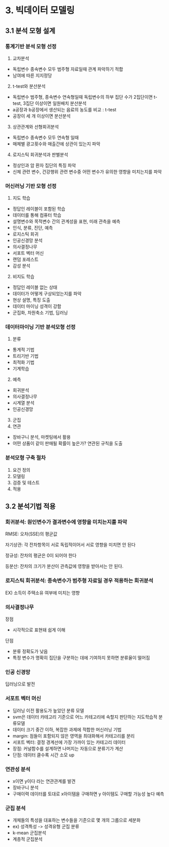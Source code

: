 # 3. 빅데이터 모델링
## 3.1 분석 모형 설계
### 통계기반 분석 모형 선정
1. 교차분석
- 독립변수 종속변수 모두 범주형 자료일때 관계 파악하기 적합
- 남여에 따른 지지정당
2. t-test와 분산분석
- 독립변수 범주형, 종속변수 연속형일때 독립변수의 하부 집단 수가 2집단이면 t-test, 3집단 이상이면 일원배치 분산분석
- a공장과 b공장에서 생산되는 음료의 농도를 비교 : t-test
- 공장이 세 개 이상이면 분산분석
3. 상관관계와 선형회귀분석
- 독립변수 종속변수 모두 연속형 일때
- 매체별 광고횟수와 매출간에 상관이 있는지 파악 
4. 로지스틱 회귀분석과 판별분석
- 정상인과 암 환자 집단의 특징 파악
- 신체 관련 변수, 건강행위 관련 변수중 어떤 변수가 유의한 영향을 미치는지를 파악

### 머신러닝 기반 모형 선정
1. 지도 학습
- 정답인 레이블이 포함된 학습
- 데이터를 통해 컴퓨터 학습
- 설명변수와 목적변수 간의 관계성을 표현, 미래 관측을 예측
- 인식, 분류, 진단, 예측
- 로지스틱 회귀
- 인공신경망 분석
- 의사결정나무
- 서포트 벡터 머신
- 랜덤 포레스트
- 감성 분석
2. 비지도 학습
- 정답인 레이블 없는 상태
- 데이터가 어떻게 구상되었는지를 파악
- 현상 설명, 특징 도출
- 데이터 마이닝 성격이 강함
- 군집화, 차원축소 기법, 딥러닝

### 데이터마이닝 기반 분석모형 선정
1. 분류
  - 통계적 기법
- 트리기반 기법
- 최적화 기법
- 기계학습
2. 예측
- 회귀분석
- 의사결정나무
- 시계열 분석
- 인공신경망
3. 군집
4. 연관
- 장바구니 분석, 마켓팅에서 활용
- 어떤 상품이 같이 판매될 확률이 높은가? 연관된 규칙을 도출

### 분석모형 구축 절차
1. 요건 정의
2. 모델링
3. 검증 및 테스트
4. 적용

## 3.2 분석기법 적용
### 회귀분석: 원인변수가 결과변수에 영향을 미치는지를 파악
RMSE: 오차(SSE)의 평균값

자기상관: 각 잔차항목이 서로 독립적이어서 서로 영향을 미치면 안 된다

정규성: 잔차의 평균은 0이 되어야 한다

등분산: 잔차의 크기가 분산이 관측값에 영향을 받아서는 안 된다.

### 로지스틱 회귀분석: 종속변수가 범주형 자료일 경우 적용하는 회귀분석
EX) 소득이 주택소유 여부에 미치는 영향

### 의사결정나무
장점
- 시각적으로 표현돼 쉽게 이해

단점
- 분류 정확도가 낮음
- 특정 변수가 명확히 집단을 구분하는 데에 기여하지 못하면 분류율이 떨어짐

### 인공 신경망
딥러닝으로 발전

### 서포트 벡터 머신
- 딥러닝 이전 활용도가 높았던 분류 모델
- svm은 데이터 카테고리 기준으로 어느 카테고리에 속할지 판단하는 지도학습적 분류모델
- 데이터 크기 중간 이하, 복잡한 과제에 적합한 머신러닝 기법
- margin: 점들이 포함되지 않은 영역을 최대화해서 카테고리를 분리
- 서포트 벡터: 결정 경계선에 가장 가까이 있는 카테고리 데이터
- 장점: 커널함수를 설계하면 나머지는 자동으로 분류기가 계산
- 단점: 데이터 클수록 시간 소모 up

### 연관성 분석
- x이면 y이다 라는 연관관계를 발견
- 장바구니 분석
- 구매이력 데이터를 토대로 x아이템을 구매하면 y 아이템도 구매할 가능성 높다 예측

### 군집 분석
- 개체들의 특성을 대표하는 변수들을 기준으로 몇 개의 그룹으로 세분화
- ex) 성격특성 -> 성격유형 군집 분류
- k-mean 군집분석
- 계층적 군집분석
